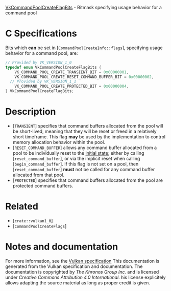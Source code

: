 [VkCommandPoolCreateFlagBits](https://www.khronos.org/registry/vulkan/specs/1.3-extensions/man/html/VkCommandPoolCreateFlagBits.html) - Bitmask specifying usage behavior for a command pool

# C Specifications
Bits which  **can**  be set in [`CommandPoolCreateInfo::flags`],
specifying usage behavior for a command pool, are:
```c
// Provided by VK_VERSION_1_0
typedef enum VkCommandPoolCreateFlagBits {
    VK_COMMAND_POOL_CREATE_TRANSIENT_BIT = 0x00000001,
    VK_COMMAND_POOL_CREATE_RESET_COMMAND_BUFFER_BIT = 0x00000002,
  // Provided by VK_VERSION_1_1
    VK_COMMAND_POOL_CREATE_PROTECTED_BIT = 0x00000004,
} VkCommandPoolCreateFlagBits;
```

# Description
- [`TRANSIENT`] specifies that command buffers allocated from the pool will be short-lived, meaning that they will be reset or freed in a relatively short timeframe. This flag  **may**  be used by the implementation to control memory allocation behavior within the pool.
- [`RESET_COMMAND_BUFFER`] allows any command buffer allocated from a pool to be individually reset to the [initial state](https://www.khronos.org/registry/vulkan/specs/1.3-extensions/html/vkspec.html#commandbuffers-lifecycle); either by calling [`reset_command_buffer`], or via the implicit reset when calling [`begin_command_buffer`]. If this flag is not set on a pool, then [`reset_command_buffer`] **must**  not be called for any command buffer allocated from that pool.
- [`PROTECTED`] specifies that command buffers allocated from the pool are protected command buffers.

# Related
- [`crate::vulkan1_0`]
- [`CommandPoolCreateFlags`]

# Notes and documentation
For more information, see the [Vulkan specification](https://www.khronos.org/registry/vulkan/specs/1.3-extensions/html/vkspec.html)
This documentation is generated from the Vulkan specification and documentation.
The documentation is copyrighted by *The Khronos Group Inc.* and is licensed under *Creative Commons Attribution 4.0 International*.
his license explicitely allows adapting the source material as long as proper credit is given.
        